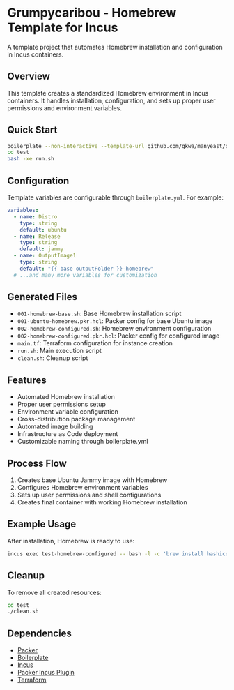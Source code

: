 # Grumpycaribou - Homebrew Template for Incus

A template project that automates Homebrew installation and configuration in Incus containers.

## Overview

This template creates a standardized Homebrew environment in Incus containers. It handles installation, configuration, and sets up proper user permissions and environment variables.

## Quick Start

```bash
boilerplate --non-interactive --template-url github.com/gkwa/manyeast/grumpycaribou --output-folder=test
cd test
bash -xe run.sh
```

## Configuration

Template variables are configurable through `boilerplate.yml`. For example:

```yaml
variables:
  - name: Distro
    type: string
    default: ubuntu
  - name: Release
    type: string
    default: jammy
  - name: OutputImage1
    type: string
    default: "{{ base outputFolder }}-homebrew"
  # ...and many more variables for customization
```

## Generated Files

- `001-homebrew-base.sh`: Base Homebrew installation script
- `001-ubuntu-homebrew.pkr.hcl`: Packer config for base Ubuntu image
- `002-homebrew-configured.sh`: Homebrew environment configuration
- `002-homebrew-configured.pkr.hcl`: Packer config for configured image
- `main.tf`: Terraform configuration for instance creation
- `run.sh`: Main execution script
- `clean.sh`: Cleanup script

## Features

- Automated Homebrew installation
- Proper user permissions setup
- Environment variable configuration
- Cross-distribution package management
- Automated image building
- Infrastructure as Code deployment
- Customizable naming through boilerplate.yml

## Process Flow

1. Creates base Ubuntu Jammy image with Homebrew
2. Configures Homebrew environment variables
3. Sets up user permissions and shell configurations
4. Creates final container with working Homebrew installation

## Example Usage

After installation, Homebrew is ready to use:

```bash
incus exec test-homebrew-configured -- bash -l -c 'brew install hashicorp/tap/packer'
```

## Cleanup

To remove all created resources:

```bash
cd test
./clean.sh
```

## Dependencies

- [Packer](https://developer.hashicorp.com/packer/install)
- [Boilerplate](https://github.com/gruntwork-io/boilerplate?tab=readme-ov-file#boilerplate)
- [Incus](https://github.com/lxc/incus#incus)
- [Packer Incus Plugin](https://github.com/bketelsen/incus?tab=readme-ov-file#incus)
- [Terraform](https://developer.hashicorp.com/terraform/install)
